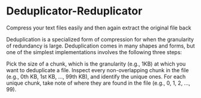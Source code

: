 # Deduplicator-Reduplicator
Compress your text files easily and then again extract the original file back  

Deduplication is a specialized form of compression for when the granularity of redundancy is large. Deduplication comes in many shapes and forms, but one of the simplest implementations involves the following three steps:

Pick the size of a chunk, which is the granularity (e.g., 1KB) at which you want to deduplicate a file. Inspect every non-overlapping chunk in the file (e.g., 0th KB, 1st KB, ..., 99th KB), and identify the unique ones. For each unique chunk, take note of where they are found in the file (e.g., 0, 1, 2, ..., 99).

